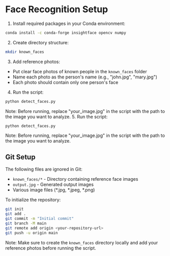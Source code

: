 # Face Recognition Setup

1. Install required packages in your Conda environment:
```bash
conda install -c conda-forge insightface opencv numpy
```

2. Create directory structure:
```bash
mkdir known_faces
```

3. Add reference photos:
- Put clear face photos of known people in the `known_faces` folder
- Name each photo as the person's name (e.g., "john.jpg", "mary.jpg")
- Each photo should contain only one person's face

4. Run the script:
```bash
python detect_faces.py
```

Note: Before running, replace "your_image.jpg" in the script with the path to the image you want to analyze.
5. Run the script:
```bash
python detect_faces.py
```

Note: Before running, replace "your_image.jpg" in the script with the path to the image you want to analyze.

## Git Setup

The following files are ignored in Git:
- `known_faces/*` - Directory containing reference face images
- `output.jpg` - Generated output images
- Various image files (*.jpg, *.jpeg, *.png)

To initialize the repository:
```bash
git init
git add .
git commit -m "Initial commit"
git branch -M main
git remote add origin <your-repository-url>
git push -u origin main
```

Note: Make sure to create the `known_faces` directory locally and add your reference photos before running the script.
